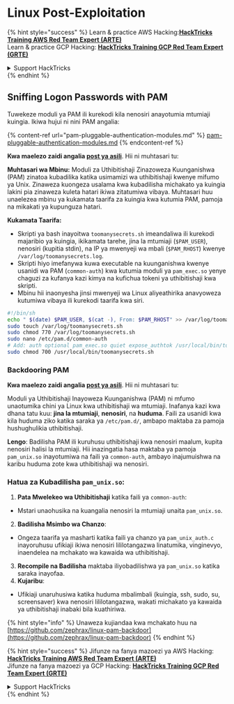 # Linux Post-Exploitation

{% hint style="success" %}
Learn & practice AWS Hacking:<img src="/.gitbook/assets/arte.png" alt="" data-size="line">[**HackTricks Training AWS Red Team Expert (ARTE)**](https://training.hacktricks.xyz/courses/arte)<img src="/.gitbook/assets/arte.png" alt="" data-size="line">\
Learn & practice GCP Hacking: <img src="/.gitbook/assets/grte.png" alt="" data-size="line">[**HackTricks Training GCP Red Team Expert (GRTE)**<img src="/.gitbook/assets/grte.png" alt="" data-size="line">](https://training.hacktricks.xyz/courses/grte)

<details>

<summary>Support HackTricks</summary>

* Check the [**subscription plans**](https://github.com/sponsors/carlospolop)!
* **Join the** 💬 [**Discord group**](https://discord.gg/hRep4RUj7f) or the [**telegram group**](https://t.me/peass) or **follow** us on **Twitter** 🐦 [**@hacktricks\_live**](https://twitter.com/hacktricks\_live)**.**
* **Share hacking tricks by submitting PRs to the** [**HackTricks**](https://github.com/carlospolop/hacktricks) and [**HackTricks Cloud**](https://github.com/carlospolop/hacktricks-cloud) github repos.

</details>
{% endhint %}

## Sniffing Logon Passwords with PAM

Tuwekeze moduli ya PAM ili kurekodi kila nenosiri anayotumia mtumiaji kuingia. Ikiwa hujui ni nini PAM angalia:

{% content-ref url="pam-pluggable-authentication-modules.md" %}
[pam-pluggable-authentication-modules.md](pam-pluggable-authentication-modules.md)
{% endcontent-ref %}

**Kwa maelezo zaidi angalia [post ya asili](https://embracethered.com/blog/posts/2022/post-exploit-pam-ssh-password-grabbing/)**. Hii ni muhtasari tu:

**Muhtasari wa Mbinu:**
Moduli za Uthibitishaji Zinazoweza Kuunganishwa (PAM) zinatoa kubadilika katika usimamizi wa uthibitishaji kwenye mifumo ya Unix. Zinaweza kuongeza usalama kwa kubadilisha michakato ya kuingia lakini pia zinaweza kuleta hatari ikiwa zitatumiwa vibaya. Muhtasari huu unaelezea mbinu ya kukamata taarifa za kuingia kwa kutumia PAM, pamoja na mikakati ya kupunguza hatari.

**Kukamata Taarifa:**
- Skripti ya bash inayoitwa `toomanysecrets.sh` imeandaliwa ili kurekodi majaribio ya kuingia, ikikamata tarehe, jina la mtumiaji (`$PAM_USER`), nenosiri (kupitia stdin), na IP ya mwenyeji wa mbali (`$PAM_RHOST`) kwenye `/var/log/toomanysecrets.log`.
- Skripti hiyo imefanywa kuwa executable na kuunganishwa kwenye usanidi wa PAM (`common-auth`) kwa kutumia moduli ya `pam_exec.so` yenye chaguzi za kufanya kazi kimya na kufichua tokeni ya uthibitishaji kwa skripti.
- Mbinu hii inaonyesha jinsi mwenyeji wa Linux aliyeathirika anavyoweza kutumiwa vibaya ili kurekodi taarifa kwa siri.
```bash
#!/bin/sh
echo " $(date) $PAM_USER, $(cat -), From: $PAM_RHOST" >> /var/log/toomanysecrets.log
sudo touch /var/log/toomanysecrets.sh
sudo chmod 770 /var/log/toomanysecrets.sh
sudo nano /etc/pam.d/common-auth
# Add: auth optional pam_exec.so quiet expose_authtok /usr/local/bin/toomanysecrets.sh
sudo chmod 700 /usr/local/bin/toomanysecrets.sh
```
### Backdooring PAM

**Kwa maelezo zaidi angalia [post ya asili](https://infosecwriteups.com/creating-a-backdoor-in-pam-in-5-line-of-code-e23e99579cd9)**. Hii ni muhtasari tu:

Moduli ya Uthibitishaji Inayoweza Kuunganishwa (PAM) ni mfumo unaotumika chini ya Linux kwa uthibitishaji wa mtumiaji. Inafanya kazi kwa dhana tatu kuu: **jina la mtumiaji**, **nenosiri**, na **huduma**. Faili za usanidi kwa kila huduma ziko katika saraka ya `/etc/pam.d/`, ambapo maktaba za pamoja hushughulikia uthibitishaji.

**Lengo**: Badilisha PAM ili kuruhusu uthibitishaji kwa nenosiri maalum, kupita nenosiri halisi la mtumiaji. Hii inazingatia hasa maktaba ya pamoja `pam_unix.so` inayotumiwa na faili ya `common-auth`, ambayo inajumuishwa na karibu huduma zote kwa uthibitishaji wa nenosiri.

### Hatua za Kubadilisha `pam_unix.so`:

1. **Pata Mwelekeo wa Uthibitishaji** katika faili ya `common-auth`:
- Mstari unaohusika na kuangalia nenosiri la mtumiaji unaita `pam_unix.so`.
2. **Badilisha Msimbo wa Chanzo**:
- Ongeza taarifa ya masharti katika faili ya chanzo ya `pam_unix_auth.c` inayoruhusu ufikiaji ikiwa nenosiri lililotangazwa linatumika, vinginevyo, inaendelea na mchakato wa kawaida wa uthibitishaji.
3. **Recompile na Badilisha** maktaba iliyobadilishwa ya `pam_unix.so` katika saraka inayofaa.
4. **Kujaribu**:
- Ufikiaji unaruhusiwa katika huduma mbalimbali (kuingia, ssh, sudo, su, screensaver) kwa nenosiri lililotangazwa, wakati michakato ya kawaida ya uthibitishaji inabaki bila kuathiriwa.

{% hint style="info" %}
Unaweza kujiandaa kwa mchakato huu na [https://github.com/zephrax/linux-pam-backdoor](https://github.com/zephrax/linux-pam-backdoor)
{% endhint %}

{% hint style="success" %}
Jifunze na fanya mazoezi ya AWS Hacking:<img src="/.gitbook/assets/arte.png" alt="" data-size="line">[**HackTricks Training AWS Red Team Expert (ARTE)**](https://training.hacktricks.xyz/courses/arte)<img src="/.gitbook/assets/arte.png" alt="" data-size="line">\
Jifunze na fanya mazoezi ya GCP Hacking: <img src="/.gitbook/assets/grte.png" alt="" data-size="line">[**HackTricks Training GCP Red Team Expert (GRTE)**<img src="/.gitbook/assets/grte.png" alt="" data-size="line">](https://training.hacktricks.xyz/courses/grte)

<details>

<summary>Support HackTricks</summary>

* Angalia [**mpango wa usajili**](https://github.com/sponsors/carlospolop)!
* **Jiunge na** 💬 [**kikundi cha Discord**](https://discord.gg/hRep4RUj7f) au [**kikundi cha telegram**](https://t.me/peass) au **fuata** sisi kwenye **Twitter** 🐦 [**@hacktricks\_live**](https://twitter.com/hacktricks\_live)**.**
* **Shiriki mbinu za udukuzi kwa kuwasilisha PRs kwa** [**HackTricks**](https://github.com/carlospolop/hacktricks) na [**HackTricks Cloud**](https://github.com/carlospolop/hacktricks-cloud) repos za github.

</details>
{% endhint %}
